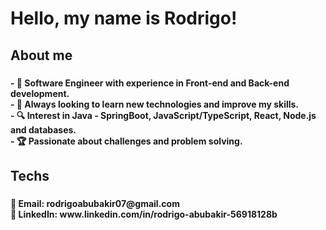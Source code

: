 # Hello, my name is Rodrigo!


<h2 align="left">About me</h2>

###

<h4 align="left">- 🚀 Software Engineer with experience in Front-end and Back-end development.<br>- 🎯 Always looking to learn new technologies and improve my skills.<br>- 🔍 Interest in Java - SpringBoot, JavaScript/TypeScript, React, Node.js and databases.<br>- 🏆 Passionate about challenges and problem solving.</h4>

###

<h2 align="left">Techs</h2>

###

###

<h4 align="left">📧 Email: rodrigoabubakir07@gmail.com
                 <br>💼 LinkedIn: www.linkedin.com/in/rodrigo-abubakir-56918128b
                 


###
